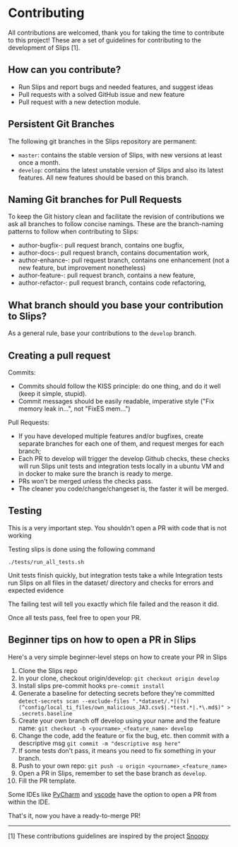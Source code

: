 # Contributing 

All contributions are welcomed, thank you for taking the time to contribute to this project! 
These are a set of guidelines for contributing to the development of Slips [1].

## How can you contribute?

* Run Slips and report bugs and needed features, and suggest ideas
* Pull requests with a solved GitHub issue and new feature
* Pull request with a new detection module.

## Persistent Git Branches

The following git branches in the Slips repository are permanent:

- `master`: contains the stable version of Slips, with new versions at least once a month.
- `develop`: contains the latest unstable version of Slips and also its latest features. All new features should be based on this branch.

## Naming Git branches for Pull Requests

To keep the Git history clean and facilitate the revision of contributions we 
ask all branches to follow concise namings. These are the branch-naming patterns
to follow when contributing to Slips:

- author-bugfix-:        pull request branch, contains one bugfix,
- author-docs-:          pull request branch, contains documentation work,
- author-enhance-:       pull request branch, contains one enhancement (not a new feature, but improvement nonetheless)
- author-feature-:       pull request branch, contains a new feature,
- author-refactor-:      pull request branch, contains code refactoring,

## What branch should you base your contribution to Slips?

As a general rule, base your contributions to the `develop` branch.

## Creating a pull request

Commits:
- Commits should follow the KISS principle: do one thing, and do it well (keep it simple, stupid).
- Commit messages should be easily readable, imperative style ("Fix memory leak in...", not "FixES mem...")

Pull Requests:
- If you have developed multiple features and/or bugfixes, create separate
    branches for each one of them, and request merges for each branch;
- Each PR to develop will trigger the develop Github checks, these checks will run Slips unit tests and integration tests locally in a ubuntu VM and in docker to make sure the branch is ready to merge.
- PRs won't be merged unless the checks pass.
- The cleaner you code/change/changeset is, the faster it will be merged.


## Testing 

This is a very important step. You shouldn't open a PR with code that is not working

Testing slips is done using the following command

```./tests/run_all_tests.sh```

Unit tests finish quickly, but integration tests take a while
Integration tests run Slips on all files in the dataset/ directory and checks for errors and expected evidence

The failing test will tell you exactly which file failed and the reason it did.

Once all tests pass, feel free to open your PR.



## Beginner tips on how to open a PR in Slips

Here's a very simple beginner-level steps on how to create your PR in Slips

1. Clone the Slips repo 
2. In your clone, checkout origin/develop: ```git checkout origin develop```
3. Install slips pre-commit hooks ```pre-commit install```
4. Generate a baseline for detecting secrets before they're committed ```detect-secrets scan --exclude-files ".*dataset/.*|(?x)(^config/local_ti_files/own_malicious_JA3.csv$|.*test.*|.*\.md$)" > .secrets.baseline```
3. Create your own branch off develop using your name and the feature name:  ```git checkout -b <yourname>_<feature_name> develop```
4. Change the code, add the feature or fix the bug, etc. then commit with a descriptive msg ```git commit -m "descriptive msg here" ```
6. If some tests don't pass, it means you need to fix something in your branch. 
7. Push to your own repo: ```git push -u origin <yourname>_<feature_name>``` 
8. Open a PR in Slips, remember to set the base branch as ```develop```.
9. Fill the PR template. 

Some IDEs like [PyCharm](https://www.jetbrains.com/help/pycharm/work-with-github-pull-requests.html) and [vscode](https://levelup.gitconnected.com/how-to-create-a-pull-request-on-github-using-vs-code-f03db28308c4) have the option 
to open a PR from within the IDE. 


That's it, now you have a ready-to-merge PR!

***
[1] These contributions guidelines are inspired by the project [Snoopy](https://raw.githubusercontent.com/a2o/snoopy/master/.github/CONTRIBUTING.md)﻿